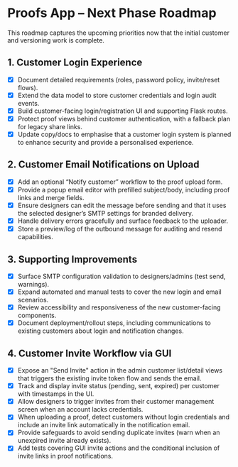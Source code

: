 # Proofs App – Next Phase Roadmap

This roadmap captures the upcoming priorities now that the initial customer and versioning work is complete.

## 1. Customer Login Experience
- [x] Document detailed requirements (roles, password policy, invite/reset flows).
- [x] Extend the data model to store customer credentials and login audit events.
- [x] Build customer-facing login/registration UI and supporting Flask routes.
- [x] Protect proof views behind customer authentication, with a fallback plan for legacy share links.
- [x] Update copy/docs to emphasise that a customer login system is planned to enhance security and provide a personalised experience.

## 2. Customer Email Notifications on Upload
- [x] Add an optional “Notify customer” workflow to the proof upload form.
- [x] Provide a popup email editor with prefilled subject/body, including proof links and merge fields.
- [x] Ensure designers can edit the message before sending and that it uses the selected designer’s SMTP settings for branded delivery.
- [x] Handle delivery errors gracefully and surface feedback to the uploader.
- [x] Store a preview/log of the outbound message for auditing and resend capabilities.

## 3. Supporting Improvements
- [x] Surface SMTP configuration validation to designers/admins (test send, warnings).
- [x] Expand automated and manual tests to cover the new login and email scenarios.
- [x] Review accessibility and responsiveness of the new customer-facing components.
- [x] Document deployment/rollout steps, including communications to existing customers about login and notification changes.

## 4. Customer Invite Workflow via GUI
- [x] Expose an "Send Invite" action in the admin customer list/detail views that triggers the existing invite token flow and sends the email.
- [x] Track and display invite status (pending, sent, expired) per customer with timestamps in the UI.
- [x] Allow designers to trigger invites from their customer management screen when an account lacks credentials.
- [x] When uploading a proof, detect customers without login credentials and include an invite link automatically in the notification email.
- [x] Provide safeguards to avoid sending duplicate invites (warn when an unexpired invite already exists).
- [x] Add tests covering GUI invite actions and the conditional inclusion of invite links in proof notifications.
